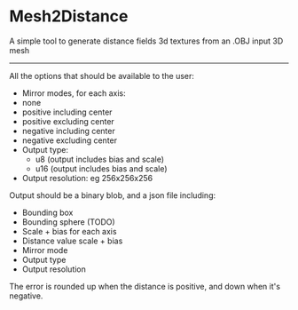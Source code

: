 # Mesh2Distance

A simple tool to generate distance fields 3d textures from an .OBJ input 3D mesh

---

All the options that should be available to the user:
- Mirror modes, for each axis:
- none
- positive including center
- positive excluding center
- negative including center
- negative excluding center
- Output type:
  - u8 (output includes bias and scale)
  - u16	(output includes bias and scale)
- Output resolution: eg 256x256x256

Output should be a binary blob, and a json file including:
- Bounding box
- Bounding sphere (TODO)
- Scale + bias for each axis
- Distance value scale + bias
- Mirror mode
- Output type
- Output resolution

The error is rounded up when the distance is positive, and down when it's negative.